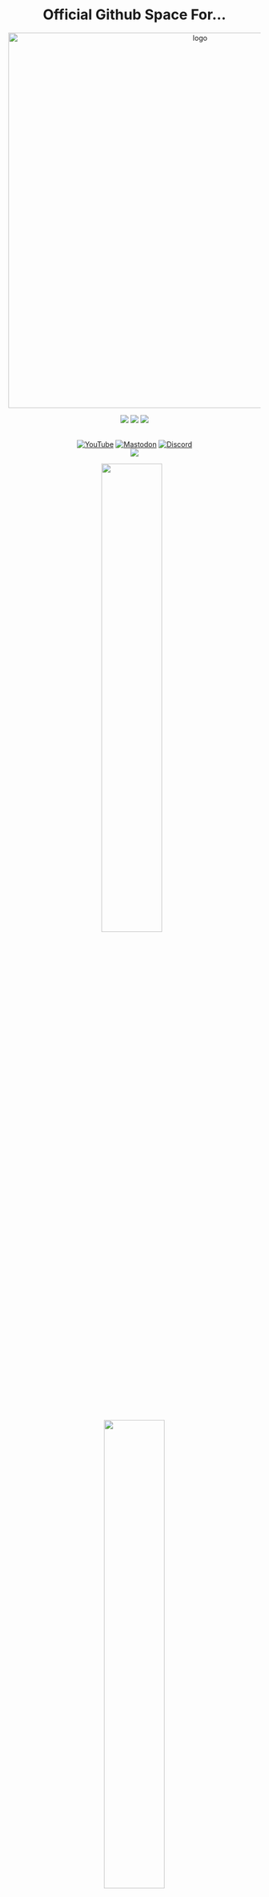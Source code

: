 <h1 align="center">Official Github Space For...</h1>

<p align="center">
    <img width="750" src="https://i.imgur.com/9rFDH3a.png" alt="logo">
</p>

<div align="center">
  <a href="https://www.linux.org" target="_blank"><img src="https://img.shields.io/badge/OS-Linux-e06c75?style=for-the-badge&logo=linux" /></a>
	<a href="https://archlinux.org" target="_blank"><img src="https://img.shields.io/badge/DISTRO-Arch-56b6c2?style=for-the-badge&logo=arch-linux" /></a>
	<a href="https://kde.org" target="_blank"><img src="https://img.shields.io/badge/DE-KDE%20Plasma-blue?style=for-the-badge&logo=KDE" /></a>
</div><br />

<div align="center">

[![YouTube](https://img.shields.io/youtube/channel/subscribers/UC6OgAhBq7Ocb5g1bQfVSd0Q?color=ff0000&label=Youtube&logo=youtube&style=flat)](https://youtube.com/@XeroLinux)
[![Mastodon](https://img.shields.io/mastodon/follow/000305163?color=6666FF&domain=https%3A%2F%2Ffosstodon.org&label=Fosstodon&logo=mastodon&style=flat)](https://fosstodon.org/@TechXero)
[![Discord](https://img.shields.io/discord/783658529478803466?color=6699ff&label=Discord&logo=discord&style=flat)](https://discord.gg/Xg6T78ahtK)<br />
<img src="https://img.shields.io/liberapay/receives/DarkXero.svg?logo=liberapay">
	
</div>

<div align="center">

<img src="https://github-readme-stats-git-masterorgs-github-readme-stats-team.vercel.app/api?username=techxero&include_orgs=true&show_icons=true&theme=nightowl" width="49%" /><span style="display:inline-block;width:2%"></span>   <img src="https://github-readme-streak-stats.herokuapp.com?user=techxero&include_orgs=true&theme=nightowl&currStreakLabel=DD2727" width="49%" />

</div>

<!--START_SECTION:waka-->

<!--END_SECTION:waka-->
